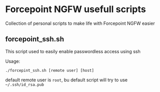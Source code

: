 # Forcepoint NGFW usefull scripts

Collection of personal scripts to make life with Forcepoint NGFW easier

## forcepoint_ssh.sh

This script used to easily enable passwordless access using ssh

Usage:

`./forcepint_ssh.sh [remote user] [host]`

default remote user is `root`, bu default script will try to use `~/.ssh/id_rsa.pub`